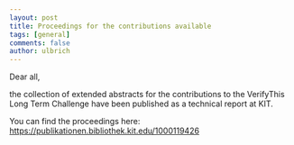 ```yaml
---
layout: post
title: Proceedings for the contributions available
tags: [general]
comments: false
author: ulbrich
---
```


Dear all,

the collection of extended abstracts for the contributions to the
VerifyThis Long Term Challenge have been published as a technical
report at KIT.

You can find the proceedings here: https://publikationen.bibliothek.kit.edu/1000119426
